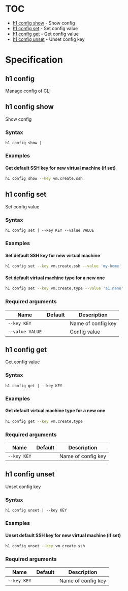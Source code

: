 # TOC

  * [h1 config show](#h1-config-show) - Show config
  * [h1 config set](#h1-config-set) - Set config value
  * [h1 config get](#h1-config-get) - Get config value
  * [h1 config unset](#h1-config-unset) - Unset config key


# Specification

## h1 config

Manage config of CLI

## h1 config show

Show config

### Syntax

```h1 config show | ```

### Examples

#### Get default SSH key for new virtual machine (if set)

```bash
h1 config show --key vm.create.ssh
```
## h1 config set

Set config value

### Syntax

```h1 config set | --key KEY --value VALUE```

### Examples

#### Set default SSH key for new virtual machine

```bash
h1 config set --key vm.create.ssh --value 'my-home'
```

#### Set default virtual machine type for a new one

```bash
h1 config set --key vm.create.type --value 'a1.nano'
```
### Required arguments

| Name | Default | Description |
| ---- | ------- | ----------- |
| ```--key KEY``` |  | Name of config key |
| ```--value VALUE``` |  | Config value |

## h1 config get

Get config value

### Syntax

```h1 config get | --key KEY```

### Examples

#### Get default virtual machine type for a new one

```bash
h1 config get --key vm.create.type
```
### Required arguments

| Name | Default | Description |
| ---- | ------- | ----------- |
| ```--key KEY``` |  | Name of config key |

## h1 config unset

Unset config key

### Syntax

```h1 config unset | --key KEY```

### Examples

#### Unset default SSH key for new virtual machine (if set)

```bash
h1 config unset --key vm.create.ssh
```
### Required arguments

| Name | Default | Description |
| ---- | ------- | ----------- |
| ```--key KEY``` |  | Name of config key |

